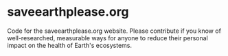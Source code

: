 # saveearthplease.org
Code for the saveearthplease.org website. Please contribute if you know of well-researched, measurable ways for anyone to reduce their personal impact on the health of Earth's ecosystems.
